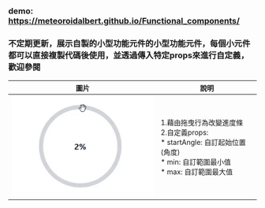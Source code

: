 ### demo: https://meteoroidalbert.github.io/Functional_components/

### 不定期更新，展示自製的小型功能元件的小型功能元件，每個小元件都可以直接複製代碼後使用，並透過傳入特定props來進行自定義，歡迎參閱

| 圖片                      | 說明                |
|---------------------------|---------------------|
| ![Knob](./images/Knob.gif) |1.藉由拖曳行為改變進度條<br> 2.自定義props:<br>       * startAngle: 自訂起始位置(角度)<br>        * min: 自訂範圍最小值<br>       * max: 自訂範圍最大值|
